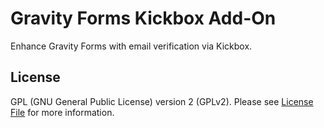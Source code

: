 # Gravity Forms Kickbox Add-On

Enhance Gravity Forms with email verification via Kickbox.

## License

GPL (GNU General Public License) version 2 (GPLv2). Please see [License File](LICENSE) for more information.